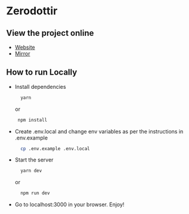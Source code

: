 # Zerodottir

## View the project online

- [Website]()
- [Mirror]()

## How to run Locally

- Install dependencies

  ```bash
    yarn
  ```

  or

  ```bash
   npm install
  ```

- Create .env.local and change env variables as per the instructions in .env.example

  ```bash
    cp .env.example .env.local
  ```

- Start the server

  ```bash
    yarn dev
  ```

  or

  ```bash
    npm run dev
  ```

- Go to localhost:3000 in your browser. Enjoy!
